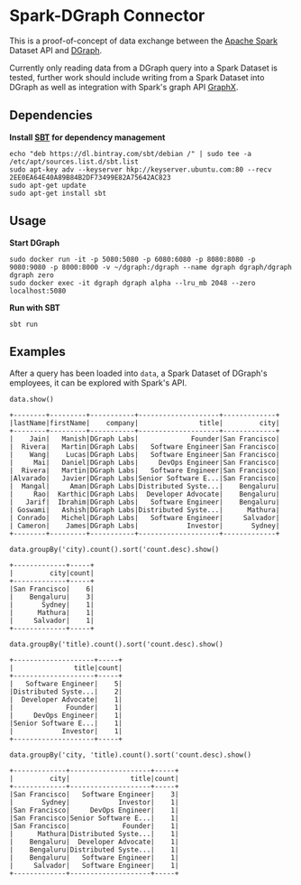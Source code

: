 # Spark-DGraph Connector
This is a proof-of-concept of data exchange between the [Apache Spark](http://spark.apache.org/) Dataset API and [DGraph](https://dgraph.io/).

Currently only reading data from a DGraph query into a Spark Dataset is tested, further work should include writing from a Spark Dataset into DGraph as well as integration with Spark's graph API [GraphX](http://spark.apache.org/graphx/).

## Dependencies

**Install [SBT](https://www.scala-sbt.org/) for dependency management**

```
echo "deb https://dl.bintray.com/sbt/debian /" | sudo tee -a /etc/apt/sources.list.d/sbt.list
sudo apt-key adv --keyserver hkp://keyserver.ubuntu.com:80 --recv 2EE0EA64E40A89B84B2DF73499E82A75642AC823
sudo apt-get update
sudo apt-get install sbt
```

## Usage

**Start DGraph**
```
sudo docker run -it -p 5080:5080 -p 6080:6080 -p 8080:8080 -p 9080:9080 -p 8000:8000 -v ~/dgraph:/dgraph --name dgraph dgraph/dgraph dgraph zero
sudo docker exec -it dgraph dgraph alpha --lru_mb 2048 --zero localhost:5080
```

**Run with SBT**
```
sbt run
```

## Examples

After a query has been loaded into `data`, a Spark Dataset of DGraph's employees, it can be explored with Spark's API.

`data.show()`

```
+--------+---------+-----------+--------------------+-------------+
|lastName|firstName|    company|               title|         city|
+--------+---------+-----------+--------------------+-------------+
|    Jain|   Manish|DGraph Labs|             Founder|San Francisco|
|  Rivera|   Martin|DGraph Labs|   Software Engineer|San Francisco|
|    Wang|    Lucas|DGraph Labs|   Software Engineer|San Francisco|
|     Mai|   Daniel|DGraph Labs|     DevOps Engineer|San Francisco|
|  Rivera|   Martin|DGraph Labs|   Software Engineer|San Francisco|
|Alvarado|   Javier|DGraph Labs|Senior Software E...|San Francisco|
|  Mangal|     Aman|DGraph Labs|Distributed Syste...|    Bengaluru|
|     Rao|  Karthic|DGraph Labs|  Developer Advocate|    Bengaluru|
|   Jarif|  Ibrahim|DGraph Labs|   Software Engineer|    Bengaluru|
| Goswami|   Ashish|DGraph Labs|Distributed Syste...|      Mathura|
| Conrado|   Michel|DGraph Labs|   Software Engineer|     Salvador|
| Cameron|    James|DGraph Labs|            Investor|       Sydney|
+--------+---------+-----------+--------------------+-------------+
```

`data.groupBy('city).count().sort('count.desc).show()`
```
+-------------+-----+
|         city|count|
+-------------+-----+
|San Francisco|    6|
|    Bengaluru|    3|
|       Sydney|    1|
|      Mathura|    1|
|     Salvador|    1|
+-------------+-----+
```

`data.groupBy('title).count().sort('count.desc).show()`
```
+--------------------+-----+
|               title|count|
+--------------------+-----+
|   Software Engineer|    5|
|Distributed Syste...|    2|
|  Developer Advocate|    1|
|             Founder|    1|
|     DevOps Engineer|    1|
|Senior Software E...|    1|
|            Investor|    1|
+--------------------+-----+
```

`data.groupBy('city, 'title).count().sort('count.desc).show()`
```
+-------------+--------------------+-----+
|         city|               title|count|
+-------------+--------------------+-----+
|San Francisco|   Software Engineer|    3|
|       Sydney|            Investor|    1|
|San Francisco|     DevOps Engineer|    1|
|San Francisco|Senior Software E...|    1|
|San Francisco|             Founder|    1|
|      Mathura|Distributed Syste...|    1|
|    Bengaluru|  Developer Advocate|    1|
|    Bengaluru|Distributed Syste...|    1|
|    Bengaluru|   Software Engineer|    1|
|     Salvador|   Software Engineer|    1|
+-------------+--------------------+-----+
```
